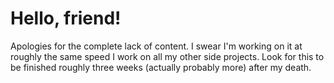 # Hello, friend!

Apologies for the complete lack of content. I swear I'm working on it at roughly the same speed I work on all my other side projects. Look for this to be finished roughly three weeks (actually probably more) after my death.


<div data-iframe-width="150" data-iframe-height="270" data-share-badge-id="773492c4-ce17-4cf0-b07c-cfd107f1024f" data-share-badge-host="https://www.credly.com"></div><script type="text/javascript" async src="//cdn.credly.com/assets/utilities/embed.js"></script>